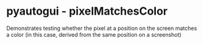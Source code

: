 # pyautogui - pixelMatchesColor

Demonstrates testing whether the pixel at a position on the screen matches a color
(in this case, derived from the same position on a screenshot)